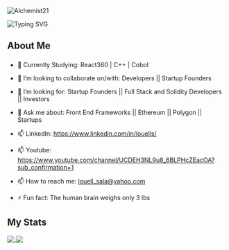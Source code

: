         
<img src="https://komarev.com/ghpvc/?username=GITHUB-USERNAME&label=Profile%20views&color=ce9927&style=flat" alt="Alchemist21" /> </p>

<img src="https://readme-typing-svg.herokuapp.com?font=Fira+Code&pause=1000&color=9400D3&center=true&vCenter=true&width=435&lines=Hi+everyone+my+name+is+Louell;I'm+a+Full+Stack+Web+Developer;with+a+penchant+forProduct+Management;and+Financial+Modeling;Community+Engagement;and+of+course+Poetry" alt="Typing SVG" />


###

<h2 align="left">About Me</h2>

###

- 🌱 Currently Studying: React360 | C++ | Cobol

- 👯 I’m looking to collaborate on/with: Developers || Startup Founders

- 🔮 I’m looking for: Startup Founders || Full Stack and Solidity Developers || Investors  

- 💬 Ask me about: Front End Frameworks || Ethereum || Polygon || Startups 

- 📫 LinkedIn: https://www.linkedin.com/in/louells/

- 📫 Youtube: https://www.youtube.com/channel/UCDEH3NL9u8_6BLPHcZEacOA?sub_confirmation=1
        
              
- 📫 How to reach me: louell_sala@yahoo.com

- ⚡ Fun fact: The human brain weighs only 3 lbs

###
<h2 align="left"> My Stats </h2>

<a href="https://github.com/Alchemist21/github-readme-stats"><img align="center" src="https://github-readme-stats.vercel.app/api?username=Alchemist21&show_icons=true&theme=radical"> </a> 
<a href="https://github.com/Alchemist21/github-readme-stats"><img align="center" src="https://github-readme-stats.vercel.app/api/top-langs/?username=Alchemist21&layout=compact"> </a> 


<!--
**Alchemist21/Alchemist21** is a ✨ _special_ ✨ repository because its `README.md` (this file) appears on your GitHub profile.

Here are some ideas to get you started:

- 🔭 I’m currently working on ...
- 🌱 I’m currently learning ...
- 👯 I’m looking to collaborate on ...
- 🤔 I’m looking for help with ...
- 💬 Ask me about ...
- 📫 How to reach me: ...
- 😄 Pronouns: ...
- ⚡ Fun fact: ...
-->
